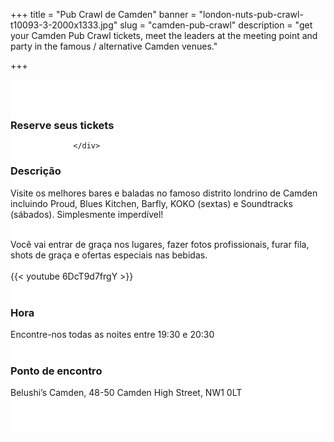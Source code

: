 ﻿+++
title = "Pub Crawl de Camden"
banner = "london-nuts-pub-crawl-t10093-3-2000x1333.jpg"
slug = "camden-pub-crawl"
description = "get your Camden Pub Crawl tickets, meet the leaders at the meeting point and party in the famous / alternative Camden venues."

+++

<section class="mbr-section" id="msg-box5-1w" style="background-color: rgb(255, 255, 255); padding-top: 40px; padding-bottom: 40px;">
    <div class="container">
        <div class="row">
        <div class="col-md-6 col-lg-5 col-xl-4">
<h3>Reserve seus tickets</h3>
        <script src="https://assets.ticketinghub.com/checkout.js" data-channel="81c327ca-beef-4ff6-af39-702295205346" data-endpoint="https://api.ticketinghub.com" data-layout="embed" data-landing="tickets" data-event-period="7" data-events-view-mode="multi-day" data-fields="name,email,telephone" data-collect-voucher-recipient-info="1" data-color="#1c2b4e" data-button-label="BOOK NOW" data-footer="ssl" data-discounts="1" data-free="0" data-avs="0" data-subscribe="1" data-ga-track-pageviews="1" data-ga-track-purchases="1"></script>


                  </div>
<div class="col-md-6 col-lg-7 col-xl-8"> <h3 class="mbr-section-title display-2">Descrição</h3>
Visite os melhores bares e baladas no famoso distrito londrino de Camden incluindo Proud, Blues Kitchen, Barfly, KOKO (sextas) e Soundtracks (sábados). Simplesmente imperdível!<br><br>

Você vai entrar de graça nos lugares, fazer fotos profissionais, furar fila, shots de graça e ofertas especiais nas bebidas.<br><br>
{{< youtube 6DcT9d7frgY >}}
<br>
<br>



<h3 class="mbr-section-title display-2">Hora</h3>
Encontre-nos todas as noites entre 19:30 e 20:30
<br>
<br>

<h3 class="mbr-section-title display-2">Ponto de encontro</h3>
Belushi’s Camden, 48-50 Camden High Street, NW1 0LT
<br>
<br>
<script src='https://static.citymapper.com/js/embed/widget.js' data-slug='99gdm5' data-width=600></script> </div>


</section>
